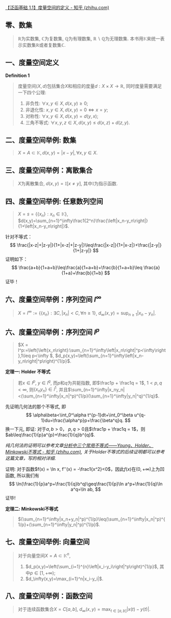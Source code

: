 [【泛函基础 1.1】度量空间的定义 - 知乎 (zhihu.com)](https://zhuanlan.zhihu.com/p/82233915)

## 零、数集

> $\mathbb R$为实数集, $\mathbb C$为复数集, $\mathbb Q$为有理数集, $\mathbb{R}\backslash\mathbb{Q}$为无理数集. 本书用$\mathbb K$来统一表示实数集$\mathbb R$或者复数集$\mathbb C$. 

## 一、度量空间定义

**Definition 1**

> 度量空间$(X,d)$包括集合$X$和相应的度量$d:X\times X \to \mathbb R$, 同时度量需要满足一下四个公理:
>
> 1. 非负性: $\forall x,y\in X,d(x,y)\geq0$;
> 2. 非退化性: $x,y\in X,d(x,y)=0\Leftrightarrow x=y$; 
> 3. 对称性: $\forall x,y\in X,d(x,y)=d(y,x)$; 
> 4. 三角不等式: $\forall x,y,z\in X,d(x,y)\leq d(x,z)+d(z,y)$. 

## 二、度量空间举例: 数集

> $X=A\subset\mathbb{K},d(x,y)=|x-y|,\forall x,y\in X$. 

## 三、度量空间举例：离散集合

> $X$为离散集合, $d(x,y) = \mathbb I[x\neq y]$, 其中$\mathbb I$为指示函数. 

## 四、度量空间举例: 任意数列空间

> $X=s=\{\{x_n\}:x_n\in\mathbb{K}\}$, $d(x,y)=\sum_{n=1}^\infty\frac1{2^n}\frac{\left|x_n-y_n\right|}{1+\left|x_n-y_n\right|}$. 

针对不等式：
$$
\frac{|x-z|+|z-y|}{1+|x-z|+|z-y|}\leq\frac{|x-z|}{1+|x-z|}+\frac{|z-y|}{1+|z-y|}
$$
证明如下：
$$
\frac{a+b}{1+a+b}\leq\frac{a}{1+a+b}+\frac{b}{1+a+b}\leq \frac{a}{1+a}+\frac{b}{1+b}
$$
证毕！

## 六、度量空间举例：序列空间 $l^\infty$

> $X = l^\infty:=\left\{\{x_n\}:\exists C,|x_n|<C,\forall n\geq1\right\}$, $d_\infty(x,y)=\sup_{n\geq1}|x_n-y_n|$. 

## 六、度量空间举例：序列空间 $l^p$

> $X = l^p:=\left\{\left\{x_n\right\}:\sum_{n=1}^\infty\left|x_n\right|^p<\infty\right\},1\leq p<\infty $, $d_p(x,y)=\left(\sum_{n=1}^\infty\left|x_n-y_n\right|^p\right)^{1/p}$. 

**定理一: Holder 不等式**

> 若$x\in l^p$, $y\in l^q$, 而$p$和$q$为共轭指数, 即$\frac1p + \frac1q = 1$, $1<p,q<\infty$, 则$\{x_ny_n\}\in l^1$, 并且$\sum_{n=1}^\infty|x_ny_n|<(\sum_{n=1}^\infty|x_n|^p)^{1/p}(\sum_{n=1}^\infty|y_n|^q)^{1/q}$. 

先证明几何法的那个不等式, 即
$$
\alpha\beta<\int_0^\alpha t^{p-1}dt+\int_0^\beta u^{q-1}du=\frac{\alpha^p}p+\frac{\beta^q}q.
$$
换一下元, 即证: 对于$a,b>0$， $p,q>0$且$\frac1p + \frac1q = 1$，则$ab\leq\frac{1}{p}a^{p}+\frac{1}{q}b^{q}$. 

*纯几何法的证明可以参考文章[分析中三个常用不等式——Young、Holder、Minkowski不等式 - 知乎 (zhihu.com)](https://zhuanlan.zhihu.com/p/416959152), 关于Holder不等式的后续证明都可以参考这篇文章，写的相对详细*. 

证明: 对于函数$f(x) = \ln x, f''(x) = -\frac1{x^2}<0$，因此$f(x)$在$(0,+\infty)$上为凹函数, 所以我们有
$$
\ln(\frac{1}{p}a^p+\frac{1}{q}b^q)\geq\frac{1}{p}\ln a^p+\frac{1}{q}\ln a^q=\ln ab,
$$
证毕! 

**定理二: Minkowski不等式**

> $(\sum_{n=1}^\infty|x_n+y_n|^p)^{1/p}\leq(\sum_{n=1}^\infty|x_n|^p)^{1/p}+(\sum_{n=1}^\infty|y_n|^p)^{1/p}$. 

## 七、度量空间举例: 向量空间

> 对于向量空间$X=A\subset\mathbb{K}^n$, 
>
> 1. $d_p(x,y)=\left(\sum_{i=1}^{n}\left|x_i-y_i\right|^p\right)^{1/p}$, 其中$p\in [1,+\infty)$; 
> 2. $d_\infty(x,y)=\max_{i=1}^n|x_i-y_i|$. 

## 八、度量空间举例：函数空间

> 对于连续函数集合$X = C[a,b]$, $d_\infty(x,y)=\max_{t\in[a,b]}\left|x(t)-y(t)\right|$. 
